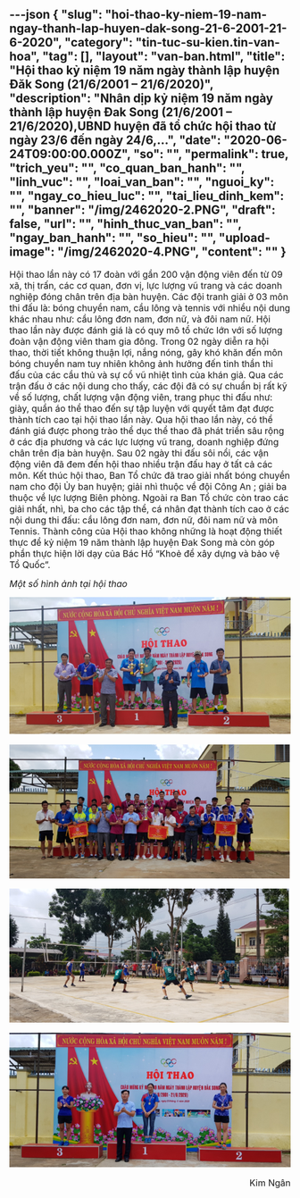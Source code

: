---json
{
    "slug": "hoi-thao-ky-niem-19-nam-ngay-thanh-lap-huyen-dak-song-21-6-2001-21-6-2020",
    "category": "tin-tuc-su-kien.tin-van-hoa",
    "tag": [],
    "layout": "van-ban.html",
    "title": "Hội thao kỷ niệm 19 năm ngày thành lập huyện Đăk Song  (21/6/2001 – 21/6/2020)",
    "description": "Nhân dịp kỷ niệm 19 năm ngày thành lập huyện Đak Song (21/6/2001 – 21/6/2020),UBND huyện đã tổ chức hội thao từ ngày 23/6  đến ngày 24/6,…",
    "date": "2020-06-24T09:00:00.000Z",
    "so": "",
    "permalink": true,
    "trich_yeu": "",
    "co_quan_ban_hanh": "",
    "linh_vuc": "",
    "loai_van_ban": "",
    "nguoi_ky": "",
    "ngay_co_hieu_luc": "",
    "tai_lieu_dinh_kem": "",
    "banner": "/img/2462020-2.PNG",
    "draft": false,
    "url": "",
    "hinh_thuc_van_ban": "",
    "ngay_ban_hanh": "",
    "so_hieu": "",
    "upload-image": "/img/2462020-4.PNG",
    "__content__": ""
}
---
<p><span style="font-size:16px">Hội thao lần n&agrave;y c&oacute; 17 đo&agrave;n với gần 200 vận động vi&ecirc;n đến từ 09 x&atilde;, thị trấn, c&aacute;c cơ quan, đơn vị, lực lượng vũ trang v&agrave; c&aacute;c doanh nghiệp đ&oacute;ng ch&acirc;n tr&ecirc;n địa b&agrave;n huyện. C&aacute;c đội tranh giải ở 03 m&ocirc;n thi đấu l&agrave;: b&oacute;ng chuyền nam, cầu l&ocirc;ng v&agrave; tennis với nhiều nội dung kh&aacute;c nhau như: cầu l&ocirc;ng đơn nam, đơn nữ, v&agrave; đ&ocirc;i nam nữ. Hội thao lần n&agrave;y được đ&aacute;nh gi&aacute; l&agrave; c&oacute; quy m&ocirc; tổ chức lớn với số lượng đo&agrave;n vận động vi&ecirc;n tham gia đ&ocirc;ng. Trong 02 ng&agrave;y diễn ra hội thao, thời tiết kh&ocirc;ng thuận lợi, nắng n&oacute;ng, g&acirc;y kh&oacute; khăn đến m&ocirc;n b&oacute;ng chuyền nam tuy nhi&ecirc;n kh&ocirc;ng ảnh hưởng đến tinh thần thi đấu của c&aacute;c cầu thủ v&agrave; sự cổ vũ nhiệt t&igrave;nh của kh&aacute;n giả. Qua c&aacute;c trận đấu ở c&aacute;c nội dung cho thấy, c&aacute;c đội đ&atilde; c&oacute; sự chuẩn bị rất kỹ về số lượng, chất lượng vận động vi&ecirc;n, trang phục thi đấu như: gi&agrave;y, quần &aacute;o thể thao đến sự tập luyện với quyết t&acirc;m đạt được th&agrave;nh t&iacute;ch cao tại hội thao lần n&agrave;y. Qua hội thao lần n&agrave;y, c&oacute; thể đ&aacute;nh gi&aacute; được phong tr&agrave;o thể dục thể thao đ&atilde; ph&aacute;t triển s&acirc;u rộng ở c&aacute;c địa phương v&agrave; c&aacute;c lực lượng vũ trang, doanh nghiệp đứng ch&acirc;n tr&ecirc;n địa b&agrave;n huyện. Sau 02 ng&agrave;y thi đấu s&ocirc;i nổi, c&aacute;c vận động vi&ecirc;n đ&atilde; đem đến hội thao nhiều trận đấu hay ở tất cả c&aacute;c m&ocirc;n. Kết th&uacute;c hội thao, Ban Tổ chức đ&atilde; trao giải nhất b&oacute;ng chuyền nam cho đội Ủy ban huyện; giải nh&igrave; thuộc về đội C&ocirc;ng An ; giải ba thuộc về lực lượng Bi&ecirc;n ph&ograve;ng. Ngo&agrave;i ra Ban Tổ chức c&ograve;n trao c&aacute;c giải nhất, nh&igrave;, ba cho c&aacute;c tập thể, c&aacute; nh&acirc;n đạt th&agrave;nh t&iacute;ch cao ở c&aacute;c nội dung thi đấu: cầu l&ocirc;ng đơn nam, đơn nữ, đ&ocirc;i nam nữ v&agrave; m&ocirc;n Tennis.<em> </em>Th&agrave;nh c&ocirc;ng của Hội thao kh&ocirc;ng những l&agrave; hoạt động thiết thực để kỷ niệm 19 năm th&agrave;nh lập huyện Đak Song m&agrave; c&ograve;n g&oacute;p phần thực hiện lời dạy của B&aacute;c Hồ &ldquo;Khoẻ để x&acirc;y dựng v&agrave; bảo vệ Tổ Quốc&rdquo;.</span></p>

<p><span style="font-size:16px"><em>Một số h&igrave;nh ảnh tại hội thao</em></span></p>

<p><span style="font-size:16px"><em><img alt="" src="/img/2462020-1.PNG" /></em></span></p>

<p><span style="font-size:16px"><em><img alt="" src="/img/2462020-2.PNG" /></em></span></p>

<p><span style="font-size:16px"><em><img alt="" src="/img/2462020-3.PNG" /></em></span></p>

<p><span style="font-size:16px"><em><img alt="" src="/img/2462020-4.PNG" /></em></span></p>

<p style="text-align:right"><span style="font-size:16px">Kim Ng&acirc;n</span></p>

<p>&nbsp;</p>
